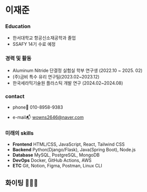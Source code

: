 # 이재준

### Education
- 한서대학교 항공신소재공학과 졸업
- SSAFY 14기 수료 예정

### 경력 및 활동
- Aluminum Nitride 단결정 실험실 학부 연구생 (2022.10 ~ 2025. 02)
- (주)금비 특수 유리 연구팀(2023.02~2023.12)
- 한국세라믹기술원 플라스틱 개발 연구 (2024.02~2024.08)

### contact
- phone📱 010-8958-9383    

- e-mail📬 wowns2646@naver.com


### 미래의 skills

- **Frontend** HTML/CSS, JavaScript, React, Tailwind CSS
- **Backend** Python(Django/Flask), Java(Spring Boot), Node.js
- **Database** MySQL, PostgreSQL, MongoDB
- **DevOps** Docker, GitHub Actions, AWS
- **ETC** Git, Notion, Figma, Postman, Linux CLI

## 화이팅 👊👊👊


<!--
**dlwowns2646/dlwowns2646** is a ✨ _special_ ✨ repository because its `README.md` (this file) appears on your GitHub profile.

Here are some ideas to get you started:

- 🔭 I’m currently working on ...
- 🌱 I’m currently learning ...
- 👯 I’m looking to collaborate on ...
- 🤔 I’m looking for help with ...
- 💬 Ask me about ...
- 📫 How to reach me: ...
- 😄 Pronouns: ...
- ⚡ Fun fact: ...
-->
